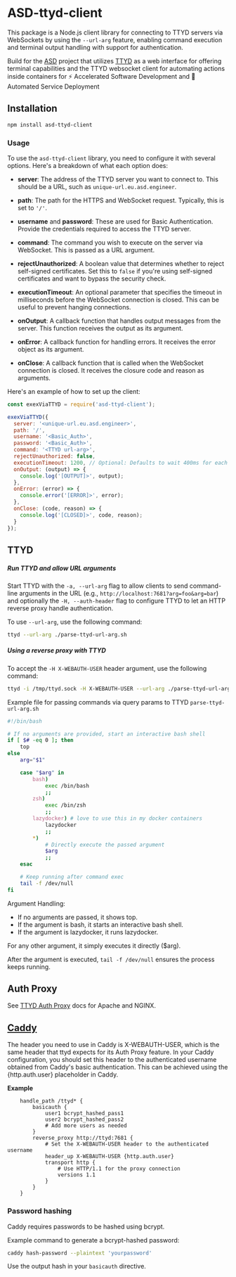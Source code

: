 # ASD-ttyd-client

This package is a Node.js client library for connecting to TTYD servers via WebSockets by using the `--url-arg` feature, enabling command execution and terminal output handling with support for authentication.

Build for the [ASD](https://github.com/kelvin-id/asd) project that utilizes [TTYD](https://github.com/tsl0922/ttyd) as a web interface for offering terminal capabilities and the TTYD websocket client for automating actions inside containers for ⚡ Accelerated Software Development and 🚀 Automated Service Deployment

## Installation

```bash
npm install asd-ttyd-client
```

### Usage

To use the `asd-ttyd-client` library, you need to configure it with several options. Here's a breakdown of what each option does:

- **server**: The address of the TTYD server you want to connect to. This should be a URL, such as `unique-url.eu.asd.engineer`.

- **path**: The path for the HTTPS and WebSocket request. Typically, this is set to `'/'`.

- **username** and **password**: These are used for Basic Authentication. Provide the credentials required to access the TTYD server.

- **command**: The command you wish to execute on the server via WebSocket. This is passed as a URL argument.

- **rejectUnauthorized**: A boolean value that determines whether to reject self-signed certificates. Set this to `false` if you're using self-signed certificates and want to bypass the security check.

- **executionTimeout**: An optional parameter that specifies the timeout in milliseconds before the WebSocket connection is closed. This can be useful to prevent hanging connections.

- **onOutput**: A callback function that handles output messages from the server. This function receives the output as its argument.

- **onError**: A callback function for handling errors. It receives the error object as its argument.

- **onClose**: A callback function that is called when the WebSocket connection is closed. It receives the closure code and reason as arguments.

Here's an example of how to set up the client:

```javascript
const exexViaTTYD = require('asd-ttyd-client');

exexViaTTYD({
  server: '<unique-url.eu.asd.engineer>',
  path: '/',
  username: '<Basic_Auth>',
  password: '<Basic_Auth>',
  command: '<TTYD url-arg>',
  rejectUnauthorized: false,
  executionTimeout: 1200, // Optional: Defaults to wait 400ms for each websocket message before closing
  onOutput: (output) => {
    console.log('[OUTPUT]>', output);
  },
  onError: (error) => {
    console.error('[ERROR]>', error);
  },
  onClose: (code, reason) => {
    console.log('[CLOSED]>', code, reason);
  }
});
```

## TTYD

##### Run TTYD and allow URL arguments

Start TTYD with the `-a, --url-arg` flag to allow clients to send command-line arguments in the URL (e.g., `http://localhost:7681?arg=foo&arg=bar`) and optionally the `-H, --auth-header` flag to configure TTYD to let an HTTP reverse proxy handle authentication.

To use `--url-arg`, use the following command: 

```bash
ttyd --url-arg ./parse-ttyd-url-arg.sh 
```

##### Using a reverse proxy with TTYD

To accept the `-H X-WEBAUTH-USER` header argument, use the following command:

```bash
ttyd -i /tmp/ttyd.sock -H X-WEBAUTH-USER --url-arg ./parse-ttyd-url-arg.sh 
```

Example file for passing commands via query params to TTYD `parse-ttyd-url-arg.sh`
```bash
#!/bin/bash

# If no arguments are provided, start an interactive bash shell
if [ $# -eq 0 ]; then
    top
else
    arg="$1"

    case "$arg" in
        bash)
            exec /bin/bash
            ;;
        zsh)
            exec /bin/zsh
            ;;
        lazydocker) # love to use this in my docker containers
            lazydocker
            ;;
        *)
            # Directly execute the passed argument
            $arg
            ;;
    esac

    # Keep running after command exec
    tail -f /dev/null
fi
```
Argument Handling:

- If no arguments are passed, it shows top.
- If the argument is bash, it starts an interactive bash shell.
- If the argument is lazydocker, it runs lazydocker.

For any other argument, it simply executes it directly ($arg).

After the argument is executed, `tail -f /dev/null` ensures the process keeps running.


## Auth Proxy

See [TTYD Auth Proxy](https://github.com/tsl0922/ttyd/wiki/Auth-Proxy) docs for Apache and NGINX.

## [Caddy](https://caddyserver.com/)

The header you need to use in Caddy is X-WEBAUTH-USER, which is the same header that ttyd expects for its Auth Proxy feature. In your Caddy configuration, you should set this header to the authenticated username obtained from Caddy's basic authentication. This can be achieved using the {http.auth.user} placeholder in Caddy.

**Example**

```Caddy
    handle_path /ttyd* {
        basicauth {
            user1 bcrypt_hashed_pass1
            user2 bcrypt_hashed_pass2
            # Add more users as needed
        }
        reverse_proxy http://ttyd:7681 {
            # Set the X-WEBAUTH-USER header to the authenticated username
            header_up X-WEBAUTH-USER {http.auth.user}
            transport http {
                # Use HTTP/1.1 for the proxy connection
                versions 1.1
            }
        }
    }
```

### Password hashing

Caddy requires passwords to be hashed using bcrypt.

Example command to generate a bcrypt-hashed password:

```bash
caddy hash-password --plaintext 'yourpassword'
```

Use the output hash in your `basicauth` directive.
